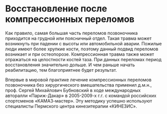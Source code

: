 # Восстановление после компрессионных переломов

Как правило, самая большая часть переломов позвоночника приходится на грудной или поясничный отдел. Такая травма может возникнуть при падении с высоты или автомобильной аварии. Пожилые люди имеют более хрупкие кости, поэтому данный подвид переломов возникает и при остеопорозе. Компрессионная травма также может отражаться на целостности костей таза. При данных переломах период восстановления значительно дольше. И чем раньше начать реабилитацию, тем благоприятнее будет результат.

Впервые в мировой практике лечение компрессионных переломов позвоночника без хирургического вмешательства применил д.м.н., проф. Сергей Михайлович Бубновский в ходе международных авторалли «Париж-Дакар» в 2005-2009-х г.г. с командой российских спортсменов «КАМАЗ-мастер». Эту методику успешно используют специалисты Пермского центра кинезитерапии «КИНЕЗИС».